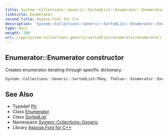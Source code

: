 ```yaml
---
title: System::Collections::Generic::SortedList::Enumerator::Enumerator constructor
linktitle: Enumerator
second_title: Aspose.Font for C++
description: 'System::Collections::Generic::SortedList::Enumerator::Enumerator constructor. Creates enumerator iterating through specific dictionary in C++.'
type: docs
weight: 100
url: /cpp/system.collections.generic/sortedlist/enumerator/enumerator/
---
```

## Enumerator::Enumerator constructor


Creates enumerator iterating through specific dictionary.

```cpp
System::Collections::Generic::SortedList<TKey, TValue>::Enumerator::Enumerator(const Ptr &dict)
```

## See Also

* Typedef [Ptr](../../ptr/)
* Class [Enumerator](../)
* Class [SortedList](../../)
* Namespace [System::Collections::Generic](../../../)
* Library [Aspose.Font for C++](../../../../)
